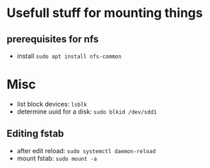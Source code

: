 
# Usefull stuff for mounting things

## prerequisites for nfs
* install `sudo apt install nfs-common`

# Misc
* list block devices: `lsblk`
* determine uuid for a disk: `sudo blkid /dev/sdd1`

## Editing fstab
* after edit reload: `sudo systemctl daemon-reload`
* mount fstab: `sudo mount -a`
